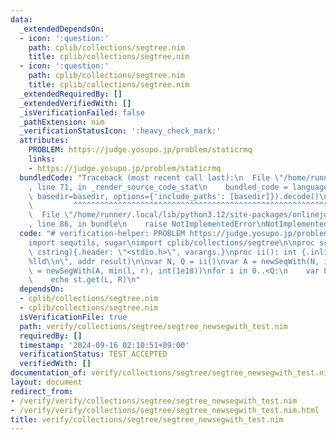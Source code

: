 ```yaml
---
data:
  _extendedDependsOn:
  - icon: ':question:'
    path: cplib/collections/segtree.nim
    title: cplib/collections/segtree.nim
  - icon: ':question:'
    path: cplib/collections/segtree.nim
    title: cplib/collections/segtree.nim
  _extendedRequiredBy: []
  _extendedVerifiedWith: []
  _isVerificationFailed: false
  _pathExtension: nim
  _verificationStatusIcon: ':heavy_check_mark:'
  attributes:
    PROBLEM: https://judge.yosupo.jp/problem/staticrmq
    links:
    - https://judge.yosupo.jp/problem/staticrmq
  bundledCode: "Traceback (most recent call last):\n  File \"/home/runner/.local/lib/python3.12/site-packages/onlinejudge_verify/documentation/build.py\"\
    , line 71, in _render_source_code_stat\n    bundled_code = language.bundle(stat.path,\
    \ basedir=basedir, options={'include_paths': [basedir]}).decode()\n          \
    \         ^^^^^^^^^^^^^^^^^^^^^^^^^^^^^^^^^^^^^^^^^^^^^^^^^^^^^^^^^^^^^^^^^^^^^^^^^^^^^^^^^\n\
    \  File \"/home/runner/.local/lib/python3.12/site-packages/onlinejudge_verify/languages/nim.py\"\
    , line 86, in bundle\n    raise NotImplementedError\nNotImplementedError\n"
  code: "# verification-helper: PROBLEM https://judge.yosupo.jp/problem/staticrmq\n\
    import sequtils, sugar\nimport cplib/collections/segtree\n\nproc scanf(formatstr:\
    \ cstring){.header: \"<stdio.h>\", varargs.}\nproc ii(): int {.inline.} = scanf(\"\
    %lld\\n\", addr result)\n\nvar N, Q = ii()\nvar A = newSeqWith(N, ii())\nvar st\
    \ = newSegWith(A, min(l, r), int(1e18))\nfor i in 0..<Q:\n    var L, R = ii()\n\
    \    echo st.get(L, R)\n"
  dependsOn:
  - cplib/collections/segtree.nim
  - cplib/collections/segtree.nim
  isVerificationFile: true
  path: verify/collections/segtree/segtree_newsegwith_test.nim
  requiredBy: []
  timestamp: '2024-09-16 02:10:51+09:00'
  verificationStatus: TEST_ACCEPTED
  verifiedWith: []
documentation_of: verify/collections/segtree/segtree_newsegwith_test.nim
layout: document
redirect_from:
- /verify/verify/collections/segtree/segtree_newsegwith_test.nim
- /verify/verify/collections/segtree/segtree_newsegwith_test.nim.html
title: verify/collections/segtree/segtree_newsegwith_test.nim
---
```

